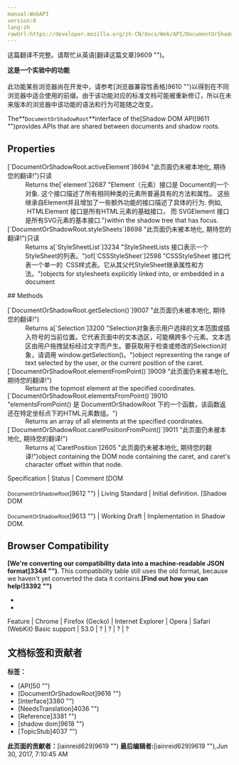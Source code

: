 ```yaml
---
manual:WebAPI
version:0
lang:zh
rawUrl:https://developer.mozilla.org/zh-CN/docs/Web/API/DocumentOrShadowRoot
---
```




这篇翻译不完整。请帮忙从英语[翻译这篇文章]9609 "")。






**这是一个实验中的功能**<br></br>此功能某些浏览器尚在开发中，请参考[浏览器兼容性表格]9610 "")以得到在不同浏览器中适合使用的前缀。由于该功能对应的标准文档可能被重新修订，所以在未来版本的浏览器中该功能的语法和行为可能随之改变。




The**`DocumentOrShadowRoot`**interface of the[Shadow DOM API]9611 "")provides APIs that are shared between documents and shadow roots.


## Properties<a name="Properties"></a>
<dl><dt>[`DocumentOrShadowRoot.activeElement`]8694 "此页面仍未被本地化, 期待您的翻译!")只读</dt><dd>Returns the[`element`]2687 "Element（元素）接口是 Document的一个对象. 这个接口描述了所有相同种类的元素所普遍具有的方法和属性。 这些继承自Element并且增加了一些额外功能的接口描述了具体的行为. 例如,  HTMLElement 接口是所有HTML元素的基础接口， 而 SVGElement 接口是所有SVG元素的基本接口.")within the shadow tree that has focus.</dd><dt>[`DocumentOrShadowRoot.styleSheets`]8698 "此页面仍未被本地化, 期待您的翻译!")只读</dt><dd>Returns a[`StyleSheetList`]3234 "StyleSheetLists 接口表示一个StyleSheet的列表。")of[`CSSStyleSheet`]2598 "CSSStyleSheet 接口代表一个单一的  CSS样式表。它从其父代StyleSheet继承属性和方法。")objects for stylesheets explicitly linked into, or embedded in a document</dd></dl>
## Methods<a name="Methods"></a>
<dl><dt>[`DocumentOrShadowRoot.getSelection()`]9007 "此页面仍未被本地化, 期待您的翻译!")</dt><dd>Returns a[`Selection`]3200 "Selection对象表示用户选择的文本范围或插入符号的当前位置。它代表页面中的文本选区，可能横跨多个元素。文本选区由用户拖拽鼠标经过文字而产生。要获取用于检查或修改的Selection对象，请调用 window.getSelection()。")object representing the range of text selected by the user, or the current position of the caret.</dd><dt>[`DocumentOrShadowRoot.elementFromPoint()`]9009 "此页面仍未被本地化, 期待您的翻译!")</dt><dd>Returns the topmost element at the specified coordinates.</dd><dt>[`DocumentOrShadowRoot.elementsFromPoint()`]9010 "elementsFromPoint() 是 DocumentOrShadowRoot 下的一个函数，该函数返还在特定坐标点下的HTML元素数组。")</dt><dd>Returns an array of all elements at the specified coordinates.</dd><dt>[`DocumentOrShadowRoot.caretPositionFromPoint()`]9011 "此页面仍未被本地化, 期待您的翻译!")</dt><dd>Returns a[`CaretPosition`]2605 "此页面仍未被本地化, 期待您的翻译!")object containing the DOM node containing the caret, and caret&#39;s character offset within that node.</dd></dl>Specification | Status | Comment 
[DOM<br></br><small>DocumentOrShadowRoot</small>]9612 "") | Living Standard | Initial definition. 
[Shadow DOM<br></br><small>DocumentOrShadowRoot</small>]9613 "") | Working Draft | Implementation in Shadow DOM. 


## Browser Compatibility<a name="Browser_Compatibility"></a>


**[We&#39;re converting our compatibility data into a machine-readable JSON format]3344 "")**. This compatibility table still uses the old format, because we haven&#39;t yet converted the data it contains.**[Find out how you can help!]3392 "")**


* 
* 
Feature | Chrome | Firefox (Gecko) | Internet Explorer | Opera | Safari (WebKit) 
Basic support | 53.0 | ? | ? | ? | ? 







## 文档标签和贡献者
**标签：**
* [API]50 "")
* [DocumentOrShadowRoot]9616 "")
* [Interface]3380 "")
* [NeedsTranslation]4036 "")
* [Reference]3381 "")
* [shadow dom]9618 "")
* [TopicStub]4037 "")

**此页面的贡献者：**[iainreid629]9619 "")
**最后编辑者:**[iainreid629]9619 ""),<time>Jun 30, 2017, 7:10:45 AM</time>


